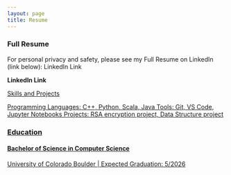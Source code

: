 ```yaml
---
layout: page
title: Resume
---
```



### Full Resume

For personal privacy and safety, please see my Full Resume on LinkedIn (link below): LinkedIn Link
<p><strong>LinkedIn Link</strong> <a href="https://www.linkedin.com/" </a></p



### Skills and Projects

Programming Languages: C++, Python, Scala, Java
Tools: Git, VS Code, Jupyter Notebooks
Projects: RSA encryption project, Data Structure project


### Education

#### Bachelor of Science in Computer Science
 University of Colorado Boulder | Expected Graduation: 5/2026


